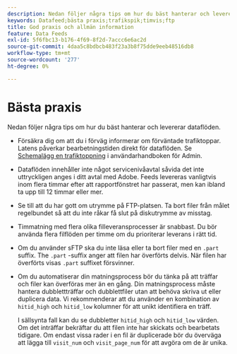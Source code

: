 ```yaml
---
description: Nedan följer några tips om hur du bäst hanterar och levererar dataflöden.
keywords: Datafeed;bästa praxis;trafikspik;timvis;ftp
title: God praxis och allmän information
feature: Data Feeds
exl-id: 5f6fbc13-b176-4f69-8f2d-7accc6e6ac2d
source-git-commit: 4daa5c8bdbcb483f23a3b8f75dde9eeb48516db8
workflow-type: tm+mt
source-wordcount: '277'
ht-degree: 0%

---
```


# Bästa praxis

Nedan följer några tips om hur du bäst hanterar och levererar dataflöden.

* Försäkra dig om att du i förväg informerar om förväntade trafiktoppar. Latens påverkar bearbetningstiden direkt för dataflöden. Se [Schemalägg en trafiktoppning](/help/admin/c-traffic-management/t-traffic-schedule-spike.md) i användarhandboken för Admin.

* Dataflöden innehåller inte något servicenivåavtal såvida det inte uttryckligen anges i ditt avtal med Adobe. Feeds levereras vanligtvis inom flera timmar efter att rapportfönstret har passerat, men kan ibland ta upp till 12 timmar eller mer.

* Se till att du har gott om utrymme på FTP-platsen. Ta bort filer från målet regelbundet så att du inte råkar få slut på diskutrymme av misstag.

* Timmatning med flera olika filleveransprocesser är snabbast. Du bör använda flera filflöden per timme om du prioriterar leverans i rätt tid.

* Om du använder sFTP ska du inte läsa eller ta bort filer med en `.part` suffix. The `.part` -suffix anger att filen har överförts delvis. När filen har överförts visas `.part` suffixet försvinner.

* Om du automatiserar din matningsprocess bör du tänka på att träffar och filer kan överföras mer än en gång. Din matningsprocess måste hantera dubblettträffar och dubblettfiler utan att behöva skriva ut eller duplicera data. Vi rekommenderar att du använder en kombination av `hitid_high` och `hitid_low` kolumner för att unikt identifiera en träff.

   I sällsynta fall kan du se dubbletter `hitid_high` och `hitid_low` värden. Om det inträffar bekräftar du att filen inte har skickats och bearbetats tidigare. Om endast vissa rader i en fil är duplicerade bör du överväga att lägga till `visit_num` och `visit_page_num` för att avgöra om de är unika.

